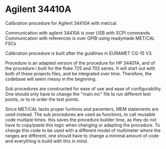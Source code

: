 # Agilent 34410A
Calibration procedure for Agilent 34410A with met/cal. 

Communication with agilent 34410A is over USB with SCPI commands
Communication with references is over GPIB using readymade MET/CAL FSCs

Calibration procedure is built after the guidlines in EURAMET CG-15 V3.

Procedure is an adapted version of the procedure for HP 34401A, and of the procedure i built for the fluke 725 and 702 series. It will start out with both of these projects files, and be integrated over time. Therefore, the codebase will seem messy in the beginning. 


Sub procedures are constructed for ease of use and ease of configurability. One should only have to change the "main.mc" file to run different test points, or to re order the test points.

Since MET/CAL lacks proper funtions and paramters, MEM statements are used instead. The sub procedures are used as functions, to call reusable code multiple times. this saves the procedure builder time, as they do not have to copy/paste this logic when changing or adapting the procedure. To change this code to be used with a different model of multimeter where the ranges are different, one should have to change a minimal amount of code and everything is build with this in mind.

